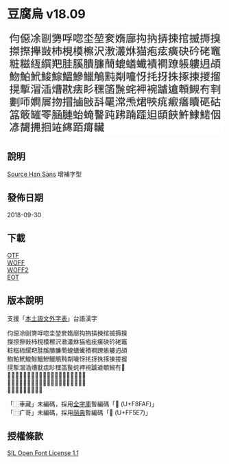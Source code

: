 # 豆腐烏 v18.09

![](https://github.com/glll4678/tauhu-oo/raw/master/TauhuOo-Regular.png)

## 說明

[Source Han Sans](//github.com/adobe-fonts/source-han-sans) 增補字型

## 發佈日期

2018-09-30

## 下載

[OTF](//github.com/glll4678/tshiuthau/raw/master/TauhuOo-Regular.otf)  
[WOFF](//github.com/glll4678/tshiuthau/raw/master/TauhuOo-Regular.woff2)  
[WOFF2](//github.com/glll4678/tshiuthau/raw/master/TauhuOo-Regular.woff)  
[EOT](//github.com/glll4678/tshiuthau/raw/master/TauhuOo-Regular.otf)  

## 版本說明
支援「[本土語文外字表](//tauhu.tw/gua-ji-pio/)」台語漢字  
 
伨僫凃剾勥哹唿坔堃奒媠廍抅抐挵捒捾揻搙搝  
搩摖攑敱杮梘橂檫沢漖灇烌猫疱痃癀砄砛硓竈  
粧糍絚繏羓胿膎膭臁蕳螕蟮蠘襀襇蹽躼軁迌頕  
魩鮊鮘鮻鯮鰮鰺鱲鵤黗㔂㘛㤉㧌㧎㧣㧻㨂㨑㨨  
㨪㨻㴘㴙㷮㽎㾀䀐䆀䈄䖙䖳䘥䘼䠡䢢䫌䲅𠕇𠞩  
𠞭𠯗𡢃𡳞𢪱𢯾𢲸𢼌𣁳𣮈𣻸𤆬𤉙𤲍𤶃𤺅𤺪𥌚𥐵𥑮  
𥰔𥴊𦉎𦊓𦜆𦟪𧉟𧌄𧮙𧿬𧿳𨂾𨂿𨑨𩑾𩛩𩵱𩸙𩸶𪜶  
𫝏𫝛𫝺𫝻𫞼𫟂𬦰󿗧󸾯
 
「⿰車藏」未編碼，採用[全字庫](//cns11643.gov.tw)暫編碼「󸾯 (U+F8FAF)」  
「⿸疒哥」未編碼，採用[萌典](//moedict.tw/)暫編碼「󿗧 (U+FF5E7)」  

## 授權條款

[SIL Open Font License 1.1](http://scripts.sil.org/OFL)
